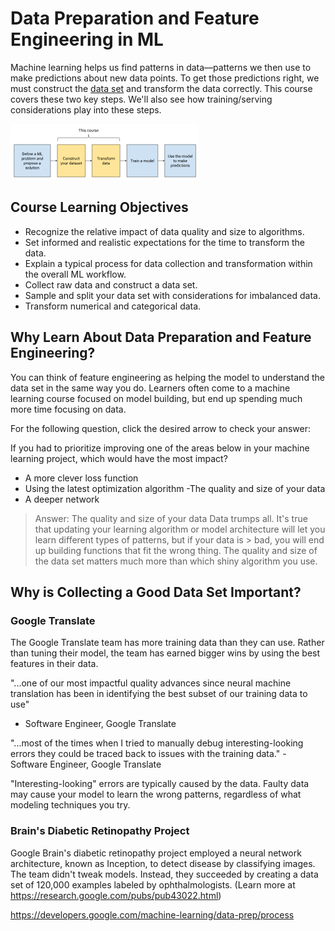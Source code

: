 # Data Preparation and Feature Engineering in ML

Machine learning helps us find patterns in data—patterns we then use to make predictions about new data points. To get those predictions right, we must construct the [data set](https://developers.google.com/machine-learning/glossary/#data_set) and transform the data correctly. This course covers these two key steps. We'll also see how training/serving considerations play into these steps.

![A machine learning project organized into five stages](./images/ml-data-prep-summary.png)


## Course Learning Objectives

- Recognize the relative impact of data quality and size to algorithms.
- Set informed and realistic expectations for the time to transform the data.
- Explain a typical process for data collection and transformation within the overall ML workflow.
- Collect raw data and construct a data set.
- Sample and split your data set with considerations for imbalanced data.
- Transform numerical and categorical data.

## Why Learn About Data Preparation and Feature Engineering? 

You can think of feature engineering as helping the model to understand the data set in the same way you do. Learners often come to a machine learning course focused on model building, but end up spending much more time focusing on data.

For the following question, click the desired arrow to check your answer:

If you had to prioritize improving one of the areas below in your machine learning project, which would have the most impact?

- A more clever loss function
- Using the latest optimization algorithm
 -The quality and size of your data
- A deeper network

> Answer: The quality and size of your data
> Data trumps all. It's true that updating your learning algorithm or model architecture will let you learn different types of patterns, but if your data is > bad, you will end up building functions that fit the wrong thing. The quality and size of the data set matters much more than which shiny algorithm you use.


## Why is Collecting a Good Data Set Important?

### Google Translate

The Google Translate team has more training data than they can use. Rather than tuning their model, the team has earned bigger wins by using the best features in their data.

"...one of our most impactful quality advances since neural machine translation has been in identifying the best subset of our training data to use"
- Software Engineer, Google Translate

"...most of the times when I tried to manually debug interesting-looking errors they could be traced back to issues with the training data." - Software Engineer, Google Translate

"Interesting-looking" errors are typically caused by the data. Faulty data may cause your model to learn the wrong patterns, regardless of what modeling techniques you try.
 

### Brain's Diabetic Retinopathy Project

Google Brain's diabetic retinopathy project employed a neural network architecture, known as Inception, to detect disease by classifying images. The team didn't tweak models. Instead, they succeeded by creating a data set of 120,000 examples labeled by ophthalmologists. (Learn more at https://research.google.com/pubs/pub43022.html)

https://developers.google.com/machine-learning/data-prep/process